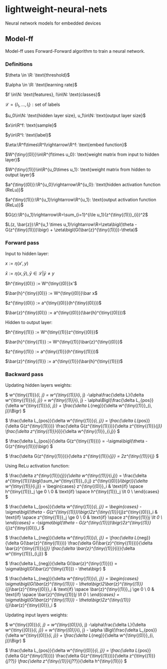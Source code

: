 # lightweight-neural-nets

Neural network models for embedded devices


## Model-ff

Model-ff uses Forward-Forward algorithm to train a neural network.

### Definitions

$\theta \in \R: \text{threshold}$

$\alpha \in \R: \text{learning rate}$

$f \in\N: \text{features}, l\in\N: \text{classes}$

$\mathcal{L} = \{l_1, ..., l_l\}: \text{set of labels}$

$u_0\in\N: \text{hidden layer size}, u_1\in\N: \text{output layer size}$

$x\in\R^f: \text{sample}$

$y\in\R^l: \text{label}$

$\eta:\R^f\times\R^l\rightarrow\R^f: \text{embed function}$

$W^{\tiny{(0)}}\in\R^{f\times u_0}: \text{weight matrix from input to hidden layer}$

$W^{\tiny{(1)}}\in\R^{u_0\times u_1}: \text{weight matrix from hidden to output layer}$

$a^{\tiny{(0)}}:\R^{u_0}\rightarrow\R^{u_0}: \text{hidden activation function (ReLu)}$

$a^{\tiny{(1)}}:\R^{u_1}\rightarrow\R^{u_1}: \text{output activation function (ReLu)}$

$G(z):\R^{u_1}\rightarrow\R=\sum_{i=1}^{i\le u_1}(z^{\tiny{(1)}}_{i})^2$

$L(z, \bar{z}):\R^{u_1 \times u_1}\rightarrow\R=\zeta\bigl(\theta - G(z^{\tiny{(1)}})\bigr) + \zeta\bigl(G(\bar{z}^{\tiny{(1)}})-\theta)$


### Forward pass

Input to hidden layer:

$x :=\eta(x',y)$

$\bar x :=\eta(x,\bar{y}), \bar{y}\in\mathcal{L}|\bar{y}\neq y$

$h^{\tiny{(0)}} := W^{\tiny{(0)}}x'$

$\bar{h}^{\tiny{(0)}} := W^{\tiny{(0)}}\bar x$

$z^{\tiny{(0)}} := a^{\tiny{(0)}}(h^{\tiny{(0)}})$

$\bar{z}^{\tiny{(0)}} := a^{\tiny{(0)}}(\bar{h}^{\tiny{(0)}})$

Hidden to output layer:

$h^{\tiny{(1)}} := W^{\tiny{(1)}}z^{\tiny{(0)}}$

$\bar{h}^{\tiny{(1)}} := W^{\tiny{(1)}}\bar{z}^{\tiny{(0)}}$

$z^{\tiny{(1)}} := a^{\tiny{(1)}}(h^{\tiny{(1)}})$

$\bar{z}^{\tiny{(1)}} := a^{\tiny{(1)}}(\bar{h}^{\tiny{(1)}})$

### Backward pass

Updating hidden layers weights:

$
w^{\tiny{(1)}}_{i, j} =
w^{\tiny{(1)}}_{i, j} -\alpha\frac{\delta L}{\delta w^{\tiny{(1)}}_{i, j}} =
w^{\tiny{(1)}}_{i, j} -
\alpha\Bigl(\frac{\delta L_{pos}}{\delta w^{\tiny{(1)}}_{i, j}} + 
\frac{\delta L_{neg}}{\delta w^{\tiny{(1)}}_{i, j}}\Bigr)
$

$
\frac{\delta L_{pos}}{\delta w^{\tiny{(1)}}_{i, j}} = 
\frac{\delta L_{pos}}{\delta G(z^{\tiny{(1)}})}
\frac{\delta G(z^{\tiny{(1)}})}{\delta z^{\tiny{(1)}}_{j}} 
\frac{\delta z^{\tiny{(1)}}_{i}}{\delta w^{\tiny{(1)}}_{i,j}}
$

$
\frac{\delta L_{pos}}{\delta G(z^{\tiny{(1)}})} =
-\sigma\bigl(\theta - G(z^{\tiny{(1)}})\bigr)
$

$
\frac{\delta G(z^{\tiny{(1)}})}{\delta z^{\tiny{(1)}}_{j}} =
2z^{\tiny{(1)}}_{j}
$

Using ReLu activation function:

$
\frac{\delta z^{\tiny{(1)}}_{j}}{\delta w^{\tiny{(1)}}_{i,j}} =
\frac{\delta a^{\tiny{(1)}}\bigl(\sum_iw^{\tiny{(1)}}_{i,j} z^{\tiny{(0)}}_i\bigr)}{\delta w^{\tiny{(1)}}_{i,j}} =
\begin{cases}
    z^{\tiny{(0)}}_i & \text{if} \space h^{\tiny{(1)}}_j \ge 0 \\
    0 & \text{if} \space h^{\tiny{(1)}}_j \lt 0 \\
\end{cases}
$

$
\frac{\delta L_{pos}}{\delta w^{\tiny{(1)}}_{i, j}} =
\begin{cases}
    -\sigma\bigl(\theta - G(z^{\tiny{(1)}})\bigr)2z^{\tiny{(1)}}_{j}z^{\tiny{(0)}}_i & \text{if} \space z^{\tiny{(1)}}_j \ge 0 \\
    0 & \text{if} \space z^{\tiny{(1)}}_j \lt 0  \\
\end{cases} =
-\sigma\bigl(\theta - G(z^{\tiny{(1)}})\bigr)2z^{\tiny{(1)}}_{j}z^{\tiny{(0)}}_i
$

$
\frac{\delta L_{neg}}{\delta w^{\tiny{(1)}}_{i, j}} = 
\frac{\delta L_{neg}}{\delta G(\bar{z}^{\tiny{(1)}})}
\frac{\delta G(\bar{z}^{\tiny{(1)}})}{\delta \bar{z}^{\tiny{(1)}}_{j}}
\frac{\delta \bar{z}^{\tiny{(1)}}_{i}}{\delta w^{\tiny{(1)}}_{i,j}}
$

$
\frac{\delta L_{neg}}{\delta G(\bar{z}^{\tiny{(1)}})} =
\sigma\bigl(G(\bar{z}^{\tiny{(1)}}) - \theta\bigr)
$

$
\frac{\delta L_{neg}}{\delta w^{\tiny{(1)}}_{i, j}} =
\begin{cases}
    \sigma\bigl(G(\bar{z}^{\tiny{(1)}}) - \theta\bigr)2\bar{z}^{\tiny{(1)}}_{j}\bar{z}^{\tiny{(0)}}_i & \text{if} \space \bar{z}^{\tiny{(1)}}_j \ge 0 \\
    0 & \text{if} \space \bar{z}^{\tiny{(1)}}_j \lt 0  \\
\end{cases} =
\sigma\bigl(G(\bar{z}^{\tiny{(1)}}) - \theta\bigr)2z^{\tiny{(1)}}_{j}\bar{z}^{\tiny{(0)}}_i
$


Updating input layers weights:

$
w^{\tiny{(0)}}_{i, j} =
w^{\tiny{(0)}}_{i, j} -\alpha\frac{\delta L}{\delta w^{\tiny{(0)}}_{i, j}} =
w^{\tiny{(0)}}_{i, j} - 
\alpha \Bigl(\frac{\delta L_{pos}}{\delta w^{\tiny{(0)}}_{i, j}} + \frac{\delta L_{neg}}{\delta w^{\tiny{(0)}}_{i, j}}\Bigr)
$

$
\frac{\delta L_{pos}}{\delta w^{\tiny{(0)}}_{i, j}} =
\frac{\delta L_{pos}}{\delta G(z^{\tiny{(1)}})}
\frac{\delta G(z^{\tiny{(1)}})}{\delta z^{\tiny{(1)}}_{j??}}
\frac{\delta z^{\tiny{(1)}}_{j??}}{\delta h^{\tiny{(1)}}}
$
